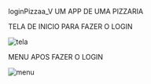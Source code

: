 loginPizzaa_V
UM APP DE UMA PIZZARIA 


TELA DE INICIO PARA FAZER O LOGIN





![tela](https://github.com/vitoriaBa/loginPizzaa_V/assets/127052744/58407be4-7517-4862-9bd1-15a82a8f9406)












MENU APOS FAZER O LOGIN



![menu](https://github.com/vitoriaBa/loginPizzaa_V/assets/127052744/e34b0abe-f5e8-4ef3-91a2-dd75ecbbcc9c)
